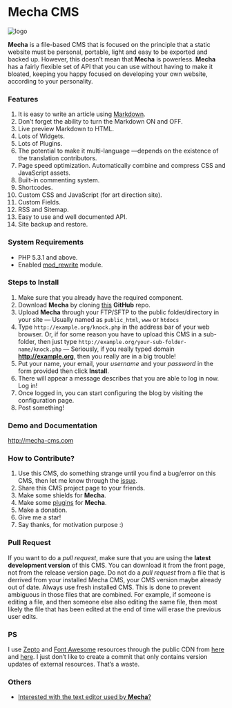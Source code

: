 Mecha CMS
=========

![logo](https://cloud.githubusercontent.com/assets/1669261/2845124/0fa5f700-d093-11e3-9cf8-8c892e536004.png "Mecha")

**Mecha** is a file-based CMS that is focused on the principle that a static website must be personal, portable, light and easy to be exported and backed up. However, this doesn’t mean that **Mecha** is powerless. **Mecha** has a fairly flexible set of API that you can use without having to make it bloated, keeping you happy focused on developing your own website, according to your personality.

### Features

 1. It is easy to write an article using [Markdown](http://mecha-cms.com/article/markdown-syntax "Markdown Formatting Guide").
 2. Don’t forget the ability to turn the Markdown ON and OFF.
 3. Live preview Markdown to HTML.
 4. Lots of Widgets.
 5. Lots of Plugins.
 6. The potential to make it multi-language —depends on the existence of the translation contributors.
 7. Page speed optimization. Automatically combine and compress CSS and JavaScript assets.
 8. Built-in commenting system.
 9. Shortcodes.
 10. Custom CSS and JavaScript (for art direction site).
 11. Custom Fields.
 12. RSS and Sitemap.
 13. Easy to use and well documented API.
 14. Site backup and restore.

### System Requirements

 - PHP 5.3.1 and above.
 - Enabled [mod_rewrite](http://httpd.apache.org/docs/current/mod/mod_rewrite.html "Apache Module mod_rewrite") module.

### Steps to Install

 1. Make sure that you already have the required component.
 2. Download **Mecha** by cloning [this](https://github.com/mecha-cms/mecha-cms) **GitHub** repo.
 3. Upload **Mecha** through your FTP/SFTP to the public folder/directory in your site — Usually named as `public_html`, `www` or `htdocs`
 4. Type `http://example.org/knock.php` in the address bar of your web browser. Or, if for some reason you have to upload this CMS in a sub-folder, then just type `http://example.org/your-sub-folder-name/knock.php` &mdash; Seriously, if you really typed domain **http://example.org**, then you really are in a big trouble!
 5. Put your name, your email, your _username_ and your _password_ in the form provided then click **Install**.
 6. There will appear a message describes that you are able to log in now. Log in!
 7. Once logged in, you can start configuring the blog by visiting the configuration page.
 8. Post something!

### Demo and Documentation

http://mecha-cms.com

### How to Contribute?

 1. Use this CMS, do something strange until you find a bug/error on this CMS, then let me know through the [issue](https://github.com/mecha-cms/mecha-cms/issues "Mecha CMS Issues").
 2. Share this CMS project page to your friends.
 3. Make some shields for **Mecha**.
 4. Make some [plugins](https://github.com/mecha-cms/mecha-plugin "Mecha CMS Plugins") for **Mecha**.
 5. Make a donation.
 6. Give me a star!
 7. Say thanks, for motivation purpose :)

### Pull Request

If you want to do a _pull request_, make sure that you are using the **latest development version** of this CMS. You can download it from the front page, not from the release version page. Do not do a _pull request_ from a file that is derrived from your installed Mecha CMS, your CMS version maybe already out of date. Always use fresh installed CMS. This is done to prevent ambiguous in those files that are combined. For example, if someone is editing a file, and then someone else also editing the same file, then most likely the file that has been edited at the end of time will erase the previous user edits.

### PS

I use [Zepto](https://github.com/madrobby/zepto "Zepto") and [Font Awesome](http://fortawesome.github.io/Font-Awesome "Font Awesome") resources through the public CDN from [here](http://cdnjs.com/libraries/zepto "CDNJS") and [here](http://www.bootstrapcdn.com/#fontawesome_tab "Bootstrap CDN"). I just don’t like to create a commit that only contains version updates of external resources. That’s a waste.

### Others

 - [Interested with the text editor used by **Mecha**?](https://github.com/tovic/markdown-text-editor)